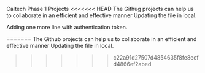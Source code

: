 Caltech Phase 1 Projects
<<<<<<< HEAD
The Githug projects can help us to collaborate in an efficient and effective manner Updating the file in local.

Adding one more line with authentication token.

=======
The Github projects can help us to collaborate in an efficient and effective manner Updating the file in local.
>>>>>>> c22a91d27507d4854635f8fe8ecfd4866ef2abed
